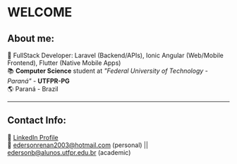 # WELCOME

## About me:
  🏢 FullStack Developer: Laravel (Backend/APIs), Ionic Angular (Web/Mobile Frontend), Flutter (Native Mobile Apps) <br>
  📚 **Computer Science** student at _"Federal University of Technology - Paraná"_ - **UTFPR-PG** <br>
  🌎 Paraná - Brazil <br>
  <hr>
  
## Contact Info:
  🔗 [LinkedIn Profile](https://www.linkedin.com/in/%C3%A9derson-bomfim-3814a3195/) <br>
  📧 edersonrenan2003@hotmail.com (personal) || edersonb@alunos.utfpr.edu.br (academic)

<!--
**edersonRB/edersonRB** is a ✨ _special_ ✨ repository because its `README.md` (this file) appears on your GitHub profile.

Here are some ideas to get you started:

- 🔭 I’m currently working on ...
- 🌱 I’m currently learning ...
- 👯 I’m looking to collaborate on ...
- 🤔 I’m looking for help with ...
- 💬 Ask me about ...
- 📫 How to reach me: ...
- ⚡ Fun fact: ...
-->
